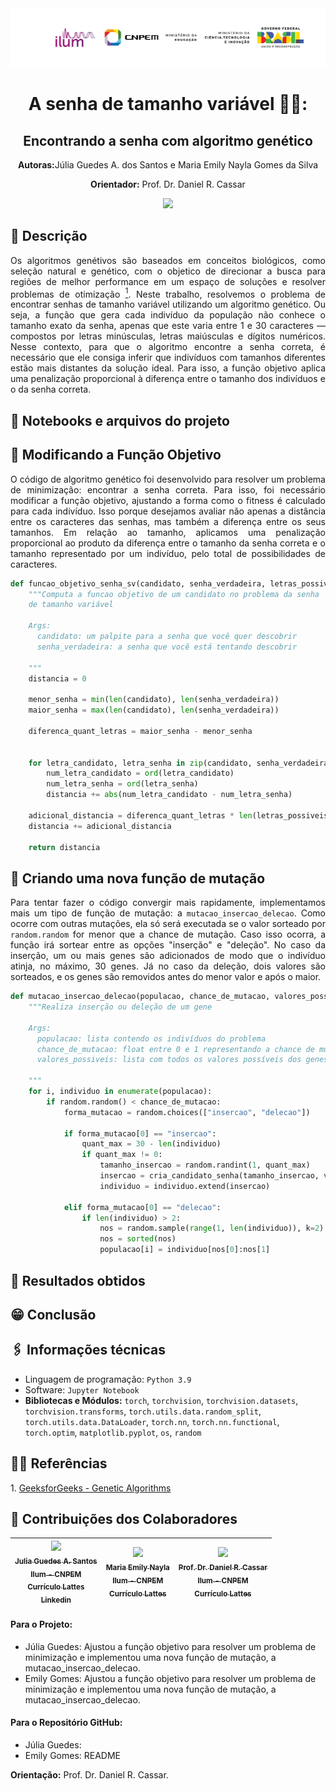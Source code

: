 <div align="center">
  <img src="Imagens/logo_Ilum-CNPEM.png" alt="Descrição da imagem" width="1000"/>
</div>

<h1 align="center"> A senha de tamanho variável 🕵️‍♀️:</h1>
<h2 align="center">Encontrando a senha com algoritmo genético</h2>

<p align="center"><strong>Autoras:</strong>Júlia Guedes A. dos Santos e Maria Emily Nayla Gomes da Silva</p>
<p align="center"><strong>Orientador:</strong> Prof. Dr. Daniel R. Cassar</p>


<p align="center">
<img loading="lazy" src="http://img.shields.io/static/v1?label=STATUS&message=EM%20DESENVOLVIMENTO&color=GREEN&style=for-the-badge"/>
</p>


## 📝 Descrição
<p align="justify">
Os algoritmos genétivos são baseados em conceitos biológicos, como seleção natural e genético, com o objetico de direcionar a busca para regiões de melhor performance em um espaço de soluções e resolver problemas de otimização <a href="#ref1"><sup>1</sup></a>. Neste trabalho, resolvemos o problema de encontrar senhas de tamanho variável utilizando um algoritmo genético. Ou seja, a função que gera cada indivíduo da população não conhece o tamanho exato da senha, apenas que este varia entre 1 e 30 caracteres — compostos por letras minúsculas, letras maiúsculas e dígitos numéricos. Nesse contexto, para que o algoritmo encontre a senha correta, é necessário que ele consiga inferir que indivíduos com tamanhos diferentes estão mais distantes da solução ideal. Para isso, a função objetivo aplica uma penalização proporcional à diferença entre o tamanho dos indivíduos e o da senha correta.
</p>


## 📔 Notebooks e arquivos do projeto


## 🎢 Modificando a Função Objetivo
<p align="justify">
  O código de algoritmo genético foi desenvolvido para resolver um problema de minimização: encontrar a senha correta. Para isso, foi necessário modificar a função objetivo, ajustando a forma como o fitness é calculado para cada indivíduo. Isso porque desejamos avaliar não apenas a distância entre os caracteres das senhas, mas também a diferença entre os seus tamanhos. Em relação ao tamanho, aplicamos uma penalização proporcional ao produto da diferença entre o tamanho da senha correta e o tamanho representado por um indivíduo, pelo total de possibilidades de caracteres.
</p>

  
````Python
def funcao_objetivo_senha_sv(candidato, senha_verdadeira, letras_possiveis):
    """Computa a funcao objetivo de um candidato no problema da senha 
    de tamanho variável

    Args:
      candidato: um palpite para a senha que você quer descobrir
      senha_verdadeira: a senha que você está tentando descobrir

    """
    distancia = 0
    
    menor_senha = min(len(candidato), len(senha_verdadeira))
    maior_senha = max(len(candidato), len(senha_verdadeira))
    
    diferenca_quant_letras = maior_senha - menor_senha


    for letra_candidato, letra_senha in zip(candidato, senha_verdadeira):
        num_letra_candidato = ord(letra_candidato)
        num_letra_senha = ord(letra_senha)
        distancia += abs(num_letra_candidato - num_letra_senha)
        
    adicional_distancia = diferenca_quant_letras * len(letras_possiveis)
    distancia += adicional_distancia

    return distancia
````

## 🐇 Criando uma nova função de mutação
<p align="justify">
Para tentar fazer o código convergir mais rapidamente, implementamos mais um tipo de função de mutação: a <code>mutacao_insercao_delecao</code>. Como ocorre com outras mutações, ela só será executada se o valor sorteado por <code>random.random</code> for menor que a chance de mutação. Caso isso ocorra, a função irá sortear entre as opções "inserção" e "deleção". No caso da inserção, um ou mais genes são adicionados de modo que o indivíduo atinja, no máximo, 30 genes. Já no caso da deleção, dois valores são sorteados, e os genes são removidos antes do menor valor e após o maior.
</p>


````Python
def mutacao_insercao_delecao(populacao, chance_de_mutacao, valores_possiveis):
    """Realiza inserção ou deleção de um gene

    Args:
      populacao: lista contendo os indivíduos do problema
      chance_de_mutacao: float entre 0 e 1 representando a chance de mutação
      valores_possiveis: lista com todos os valores possíveis dos genes

    """
    for i, individuo in enumerate(populacao):
        if random.random() < chance_de_mutacao:
            forma_mutacao = random.choices(["insercao", "delecao"])

            if forma_mutacao[0] == "insercao":
                quant_max = 30 - len(individuo) 
                if quant_max != 0:
                    tamanho_insercao = random.randint(1, quant_max)
                    insercao = cria_candidato_senha(tamanho_insercao, valores_possiveis)
                    individuo = individuo.extend(insercao)

            elif forma_mutacao[0] == "delecao": 
                if len(individuo) > 2:
                    nos = random.sample(range(1, len(individuo)), k=2)
                    nos = sorted(nos)
                    populacao[i] = individuo[nos[0]:nos[1]
````

## 🔢 Resultados obtidos

## 😁 Conclusão

## 🖇️ Informações técnicas
* Linguagem de programação: `Python 3.9`
* Software:  `Jupyter Notebook`
* **Bibliotecas e Módulos:** `torch`, `torchvision`, `torchvision.datasets`, `torchvision.transforms`, `torch.utils.data.random_split`, `torch.utils.data.DataLoader`, `torch.nn`, `torch.nn.functional`, `torch.optim`, `matplotlib.pyplot`, `os`, `random`

<!-- Referencias lindinhas -->
<h2 id="ref1">👩‍🦳 Referências</h2>
<p>
1. <a href="https://www.geeksforgeeks.org/genetic-algorithms/" target="_blank"> GeeksforGeeks - Genetic Algorithms
  </a>
</p>


## 🧠 Contribuições dos Colaboradores
| [<img loading="lazy" src="https://avatars.githubusercontent.com/u/172424779?v=4" width=115><br><sub>Julia Guedes A. Santos</sub>](https://github.com/JuliaGuedesASantos)<br> [<sub>Ilum - CNPEM</sub>](https://ilum.cnpem.br/)<br> [<sub>Currículo Lattes</sub>](https://lattes.cnpq.br/9504021537643847)<br> [<sub>Linkedin</sub>](https://www.linkedin.com/in/j%C3%BAlia-guedes-546542283/) | [<img loading="lazy" src="https://avatars.githubusercontent.com/u/172424897?v=4" width=115><br><sub> Maria Emily Nayla</sub>](https://github.com/MEmilyGomes)<br> [<sub>Ilum - CNPEM</sub>](https://ilum.cnpem.br/)<br> [<sub>Currículo Lattes</sub>](http://lattes.cnpq.br/9482558334105708)<br> | [<img loading="lazy" src="https://github.com/user-attachments/assets/463d4753-7fa4-4a42-aa54-409e4150bb51" width=115><br> <sub> Prof. Dr. Daniel R. Cassar </sub>](https://github.com/drcassar)<br> [<sub>Ilum - CNPEM</sub>](https://ilum.cnpem.br/)<br> [<sub>Currículo Lattes</sub>](http://lattes.cnpq.br/1717397276752482) | 
| :---: | :---: | :---: | 

#### Para o Projeto:
* Júlia Guedes: Ajustou a função objetivo para resolver um problema de minimização e implementou uma nova função de mutação, a mutacao_insercao_delecao.
* Emily Gomes: Ajustou a função objetivo para resolver um problema de minimização e implementou uma nova função de mutação, a mutacao_insercao_delecao.

#### Para o Repositório GitHub:
* Júlia Guedes: 
* Emily Gomes: README

**Orientação:** Prof. Dr. Daniel R. Cassar.
